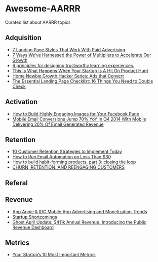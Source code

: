 # Awesome-AARRR
Curated list about AARRR topics

## Adquisition
 - [7 Landing Page Styles That Work With Paid Advertising](http://www.adbeat.com/blog/7-landing-page-styles-that-work-with-paid-advertising)
 - [7 Ways We’ve Harnessed the Power of Multipliers to Accelerate Our Growth](https://www.groovehq.com/blog/business-growth-multipliers)
 - [6 principles for designing trustworthy learning experiences.](https://medium.com/@manicho/6-principles-for-designing-delightful-learning-experiences-d93dc534881d)
 - [This Is What Happens When Your Startup Is A Hit On Product Hunt](http://www.fastcolabs.com/3039025/this-is-what-happens-when-your-startup-is-a-hit-on-product-hunt)
 - [Home
Newbie Growth Hacker Series: Ads that Convert](http://blog.crazyegg.com/2014/10/31/newbie-growth-hacker-series-ads/)
 - [The Essential Landing Page Checklist: 16 Things You Need to Double Check](http://blog.hubspot.com/marketing/landing-page-checklist)

## Activation
 - [How to Build Highly Engaging Images for Your Facebook Page](http://www.digitalmarketer.com/engaging-images-facebook-page)
 - [Mobile Email Conversions Jump 70% YoY In Q4 2014 With Mobile Delivering 20% Of Email Generated Revenue](http://marketingland.com/mobile-email-conversions-jump-70-yoy-in-q4-2014-with-mobile-delivering-20-of-email-generated-revenue-report-123373)

## Retention

- [10 Customer Retention Strategies to Implement Today](https://www.groovehq.com/support/customer-retention-strategies)
- [How to Run Email Automation on Less Than $30](http://www.matthewbarby.com/email-automation/)
- [How to build habit-forming products, part 3: closing the loop](http://blog.invisionapp.com/how-to-build-habit-forming-products-part-3-closing-the-loop/)
- [CHURN, RETENTION, AND REENGAGING CUSTOMERS](http://blog.intercom.io/churn-retention-and-reengaging-customers/)

## Referal

## Revenue
 - [App Annie & IDC Mobile App Advertising and Monetization Trends](http://blog.appannie.com/mobile-app-advertising-and-monetization-trends-2013-2018)
 - [Startup Shortcomings](https://www.groovehq.com/support/startup-shortcomings)
 - [Ghost April Update: $411k Annual Revenue, Introducing the Public Revenue Dashboard](http://blog.ghost.org/april-2015-update/)

## Metrics
 - [Your Startup’s 10 Most Important Metrics](http://tomtunguz.com/your-startups-10-most-important-metrics/)
